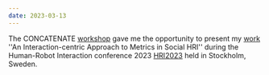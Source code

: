 ```yaml
---
date: 2023-03-13
---
```


The CONCATENATE <a href="https://sites.google.com/view/concatenate-hri/home" target="_blank" rel="noopener">workshop</a> gave me the opportunity to present my <a href="./publications/hri2023/" target="_blank" rel="noopener">work</a> ''An Interaction-centric Approach to Metrics in Social HRI'' during the Human-Robot Interaction conference 2023 <a href="https://humanrobotinteraction.org/2023/" target="_blank" rel="noopener">HRI2023</a> held in Stockholm, Sweden.
